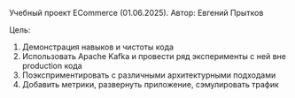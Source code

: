 Учебный проект ECommerce (01.06.2025). Автор: Евгений Прытков

Цель:
1) Демонстрация навыков и чистоты кода
2) Использовать Apache Kafka и провести ряд эксперименты с ней вне production кода
3) Поэксприментировать с различными архитектурными подходами
4) Добавить метрики, развернуть приложение, сэмулировать трафик

